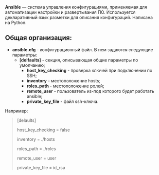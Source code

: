 **Ansible** — система управления конфигурациями, применяемая для автоматизации настройки и развертывания ПО. Используется декларативный язык разметки для описания конфигураций. Написана на Python.

Общая организация:
-----------------
- **ansible.cfg** - конфигурационный файл. В нем задаются следующие параметры:
  - **[delfaults]** -  секция, описывающая общие параметры по умолчанию;
    - **host_key_checking** - проверка ключей при подключении по SSH;
    - **inventory** - местоположение hosts;
    - **roles_path** - местоположение ролей;
    - **remote_user** - пользователь из-под которого будет работать ansible;
    - **private_key_file** - файл ssh-ключа.

Например:
> [delaults]
>
> host_key_checking = false
> 
> inventory = ./hosts
> 
> roles_path = ./roles
> 
> remote_user = user
> 
> private_key_file = id_rsa
